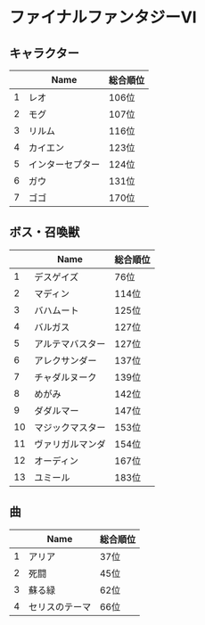 # ファイナルファンタジーVI

## キャラクター
||Name|総合順位|
|-|-|-|
|1|レオ|106位|
|2|モグ|107位|
|3|リルム|116位|
|4|カイエン|123位|
|5|インターセプター|124位|
|6|ガウ|131位|
|7|ゴゴ|170位|

## ボス・召喚獣
||Name|総合順位|
|-|-|-|
|1|デスゲイズ|76位|
|2|マディン|114位|
|3|バハムート|125位|
|4|バルガス|127位|
|5|アルテマバスター|127位|
|6|アレクサンダー|137位|
|7|チャダルヌーク|139位|
|8|めがみ|142位|
|9|ダダルマー|147位|
|10|マジックマスター|153位|
|11|ヴァリガルマンダ|154位|
|12|オーディン|167位|
|13|ユミール|183位|

## 曲
||Name|総合順位|
|-|-|-|
|1|アリア|37位|
|2|死闘|45位|
|3|蘇る緑|62位|
|4|セリスのテーマ|66位|

